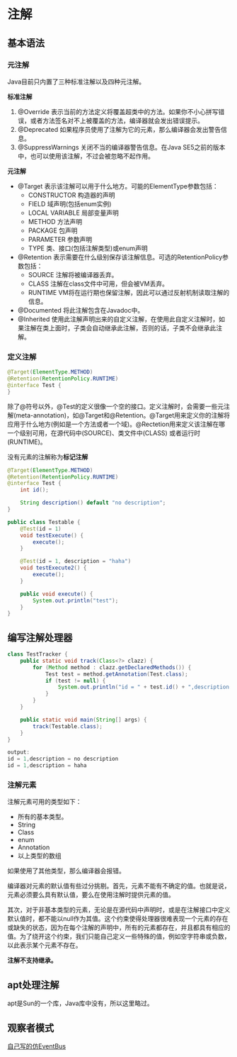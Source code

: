 # 注解

## 基本语法

### 元注解

Java目前只内置了三种标准注解以及四种元注解。

**标准注解**

1.  @Override
    表示当前的方法定义将覆盖超类中的方法。如果你不小心拼写错误，或者方法签名对不上被覆盖的方法，编译器就会发出错误提示。
2.  @Deprecated
    如果程序员使用了注解为它的元素，那么编译器会发出警告信息。
3.  @SuppressWarnings
    关闭不当的编译器警告信息。在Java SE5之前的版本中，也可以使用该注解，不过会被忽略不起作用。

**元注解**

-   @Target
    表示该注解可以用于什么地方。可能的ElementType参数包括：
    -   CONSTRUCTOR
        构造器的声明
    -   FIELD
        域声明(包括enum实例)
    -   LOCAL VARIABLE
        局部变量声明
    -   METHOD
        方法声明
    -   PACKAGE
        包声明
    -   PARAMETER
        参数声明
    -   TYPE
        类、接口(包括注解类型)或enum声明
-   @Retention
    表示需要在什么级别保存该注解信息。可选的RetentionPolicy参数包括：
    -   SOURCE
        注解将被编译器丢弃。
    -   CLASS
        注解在class文件中可用，但会被VM丢弃。
    -   RUNTIME
        VM将在运行期也保留注解，因此可以通过反射机制读取注解的信息。
-   @Documented
    将此注解包含在Javadoc中。
-   @Inherited
    使用此注解声明出来的自定义注解，在使用此自定义注解时，如果注解在类上面时，子类会自动继承此注解，否则的话，子类不会继承此注解。

### 定义注解

```java
@Target(ElementType.METHOD)
@Retention(RetentionPolicy.RUNTIME)
@interface Test {   
}
```

除了@符号以外，@Test的定义很像一个空的接口。定义注解时，会需要一些元注解(meta-annotation)，如@Target和@Retention。@Target用来定义你的注解将应用于什么地方(例如是一个方法或者一个域)。@Rectetion用来定义该注解在哪一个级别可用，在源代码中(SOURCE)、类文件中(CLASS) 或者运行时(RUNTIME)。

没有元素的注解称为**标记注解**

```java
@Target(ElementType.METHOD)
@Retention(RetentionPolicy.RUNTIME)
@interface Test {
    int id();

    String description() default "no description";
}
```

```java
public class Testable {
    @Test(id = 1)
    void testExecute() {
        execute();
    }

    @Test(id = 1, description = "haha")
    void testExecute2() {
        execute();
    }

    public void execute() {
        System.out.println("test");
    }
}
```

## 编写注解处理器

```java
class TestTracker {
    public static void track(Class<?> clazz) {
        for (Method method : clazz.getDeclaredMethods()) {
            Test test = method.getAnnotation(Test.class);
            if (test != null) {
                System.out.println("id = " + test.id() + ",description = " + test.description());
            }
        }
    }

    public static void main(String[] args) {
        track(Testable.class);
    }
}

output:
id = 1,description = no description
id = 1,description = haha
```

### 注解元素

注解元素可用的类型如下：

-   所有的基本类型。
-   String
-   Class
-   enum
-   Annotation
-   以上类型的数组

如果使用了其他类型，那么编译器会报错。

编译器对元素的默认值有些过分挑剔。首先，元素不能有不确定的值。也就是说，元素必须要么具有默认值，要么在使用注解时提供元素的值。

其次，对于非基本类型的元素，无论是在源代码中声明时，或是在注解接口中定义默认值时，都不能以null作为其值。这个约束使得处理器很难表现一个元素的存在或缺失的状态，因为在每个注解的声明中，所有的元素都存在，并且都具有相应的值。为了绕开这个约束，我们只能自己定义一些特殊的值，例如空字符串或负数，以此表示某个元素不存在。

**注解不支持继承。**

## apt处理注解

apt是Sun的一个库，Java库中没有，所以这里略过。

## 观察者模式

[自己写的仿EventBus](https://www.jianshu.com/p/84a8c438d0d3)
